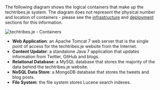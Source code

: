 The following diagram shows the logical containers that make up the techtribes.je system. The diagram does not represent the physical number and location of containers - please see the [infrastructure](#InfrastructureArchitecture) and [deployment](#Deployment) sections for this information.

![techtribes.je - Containers](embed:Containers)

- __Web Application__: an Apache Tomcat 7 web server that is the single point of access for the techtribes.je website from the Internet.
- __Content Updater__: a standalone Java 7 application that updates information from Twitter, GitHub and blogs.
- __Relational Database__: a MySQL database that stores the majority of the data behind the techtribes.je website.
- __NoSQL Data Store__: a MongoDB database that stores the tweets and blog posts.
- __File System__: the file system stores Lucene search indexes.
